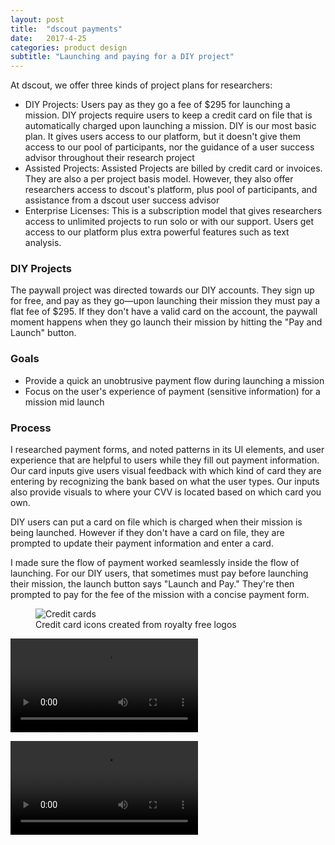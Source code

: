 ```yaml
---
layout: post
title:  "dscout payments"
date:   2017-4-25
categories: product design
subtitle: "Launching and paying for a DIY project"
---
```

At dscout, we offer three kinds of project plans for researchers:

* DIY Projects: Users pay as they go a fee of $295 for launching a mission. DIY projects require users to keep a credit card on file that is automatically charged upon launching a mission. DIY is our most basic plan. It gives users access to our platform, but it doesn't give them access to our pool of participants, nor the guidance of a user success advisor throughout their research project
* Assisted Projects: Assisted Projects are billed by credit card or invoices. They are also a per project basis model. However, they also offer researchers access to dscout's platform, plus pool of participants, and assistance from a dscout user success advisor
* Enterprise Licenses: This is a subscription model that gives researchers access to unlimited projects to run solo or with our support. Users get access to our platform plus extra powerful features such as text analysis.

### DIY Projects
The paywall project was directed towards our DIY accounts. They sign up for free, and pay as they go—upon launching their mission they must pay a flat fee of $295. If they don't have a valid card on the account, the paywall moment happens when they go launch their mission by hitting the "Pay and Launch" button.

### Goals
* Provide a quick an unobtrusive payment flow during launching a mission
* Focus on the user's experience of payment (sensitive information) for a mission mid launch

### Process
I researched payment forms, and noted patterns in its UI elements, and user experience that are helpful to users while they fill out payment information. Our card inputs give users visual feedback with which kind of card they are entering by recognizing the bank based on what the user types. Our inputs also provide visuals to where your CVV is located based on which card you own.

DIY users can put a card on file which is charged when their mission is being launched. However if they don't have a card on file, they are prompted to update their payment information and enter a card.

I made sure the flow of payment worked seamlessly inside the flow of launching. For our DIY users, that sometimes must pay before launching their mission, the launch button says "Launch and Pay." They're then prompted to pay for the fee of the mission with a concise payment form.

<figure>
	<img src="../../../../../../assets/images/cards.png" alt="Credit cards" />
	<figcaption class="media-caption center">Credit card icons created from royalty free logos</figcaption>
</figure>


<video controls preload loop src="../../../assets/images/diy-launch.mp4"><source src="../../../assets/images/diy-launch.mp4" type="video/mp4"></video>

<video controls preload loop src="../../../assets/images/diy-launch-2.mp4"><source src="../../../assets/images/diy-launch-2.mp4" type="video/mp4"></video>
